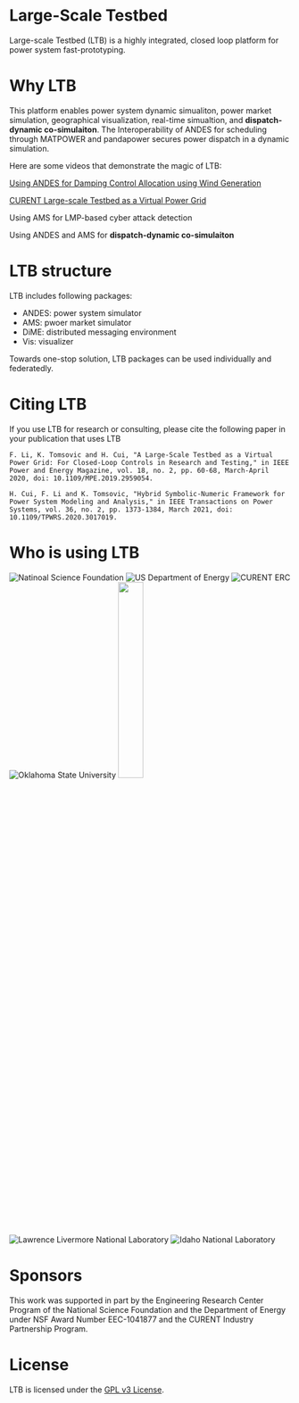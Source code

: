 # Large-Scale Testbed

Large-scale Testbed (LTB) is a highly integrated, closed loop platform for power system fast-prototyping.

# Why LTB

This platform enables power system dynamic simualiton, power market simulation, geographical visualization, real-time simualtion, and **dispatch-dynamic co-simulaiton**. The Interoperability of ANDES for scheduling through MATPOWER and pandapower secures power dispatch in a dynamic simulation.

Here are some videos that demonstrate the magic of LTB:

[Using ANDES for Damping Control Allocation using Wind Generation](https://www.youtube.com/watch?v=OtCFRHMtdo8)

[CURENT Large-scale Testbed as a Virtual Power Grid](https://www.youtube.com/watch?v=QBt72ww-Xk4&t=2161s)

Using AMS for LMP-based cyber attack detection

Using ANDES and AMS for **dispatch-dynamic co-simulaiton**

# LTB structure

LTB includes following packages:

- ANDES: power system simulator
- AMS: pwoer market simulator
- DiME: distributed messaging environment
- Vis: visualizer

Towards one-stop solution, LTB packages can be used individually and federatedly.

# Citing LTB
If you use LTB for research or consulting, please cite the following paper in your publication that uses LTB
```
F. Li, K. Tomsovic and H. Cui, "A Large-Scale Testbed as a Virtual Power Grid: For Closed-Loop Controls in Research and Testing," in IEEE Power and Energy Magazine, vol. 18, no. 2, pp. 60-68, March-April 2020, doi: 10.1109/MPE.2019.2959054.
```
```
H. Cui, F. Li and K. Tomsovic, "Hybrid Symbolic-Numeric Framework for Power System Modeling and Analysis," in IEEE Transactions on Power Systems, vol. 36, no. 2, pp. 1373-1384, March 2021, doi: 10.1109/TPWRS.2020.3017019.
```

# Who is using LTB
![Natinoal Science Foundation](https://raw.githubusercontent.com/cuihantao/andes/master/docs/source/images/sponsors/nsf.jpg)
![US Department of Energy](https://raw.githubusercontent.com/cuihantao/andes/master/docs/source/images/sponsors/doe.png)
![CURENT ERC](https://raw.githubusercontent.com/cuihantao/andes/master/docs/source/images/sponsors/curent.jpg)
![Oklahoma State University](https://omni.okstate.edu/_resources_global/pattern-lab-v1/images/logo-vertical.svg)
<img src="https://engage.nrel.gov/static/images/nrel_logo_full.jpg" width=30% height=30%>
![Lawrence Livermore National Laboratory](https://raw.githubusercontent.com/cuihantao/andes/master/docs/source/images/sponsors/llnl.jpg)
![Idaho National Laboratory](https://raw.githubusercontent.com/cuihantao/andes/master/docs/source/images/sponsors/inl.jpg)

# Sponsors
This work was supported in part by the Engineering Research Center Program of the National Science Foundation and the Department of Energy under NSF Award Number EEC-1041877 and the CURENT Industry Partnership Program.

# License
LTB is licensed under the [GPL v3 License](./LICENSE).
